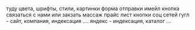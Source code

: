 туду
  цвета, шрифты, стили, картинки
  форма отправки имейл
  кнопка связаться с нами или закзать массаж
  прайс лист
  кнопки соц сетей
  гугл - сайт, компания, индексация ....
  яндекс - индексация, каталог ...

